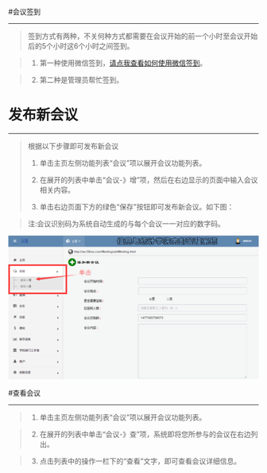 #会议签到



-----



>签到方式有两种，不关何种方式都需要在会议开始的前一个小时至会议开始后的5个小时这6个小时之间签到。

>1.    第一种使用微信签到，[请点我查看如何使用微信签到](/weixin/会议.md)。

>2.    第二种是管理员帮忙签到。


# 发布新会议

---

> 根据以下步骤即可发布新会议
> 
> 1. 单击主页左侧功能列表“会议”项以展开会议功能列表。
> 
> 2. 在展开的列表中单击“会议-》增”项，然后在右边显示的页面中输入会议相关内容。
> 
> 3. 单击右边页面下方的绿色“保存”按钮即可发布新会议。如下图：

><w>注:会议识别码为系统自动生成的与每个会议一一对应的数字码。

![](/assets/chapter1/meeting/QQ截图20161025170121.png)







#查看会议

-----

> 1. 单击主页左侧功能列表“会议”项以展开会议功能列表。

> 2. 在展开的列表中单击“会议-》查”项，系统即将您所参与的会议在右边列出。

>3.   点击列表中的操作一栏下的“查看”文字，即可查看会议详细信息。



